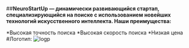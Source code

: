 

##**NeuroStartUp — динамически развивающийся стартап, специализирующийся на поиске с использованием новейших технологий искусственного интеллекта. Наши преимущества:**

*Высокая точность поиска
*Высокая скорость поиска
*Низкая цена
#Логотип:
![logp](68747470733a2f2f692e696d6775722e636f6d2f495a4f525769492e706e67)
